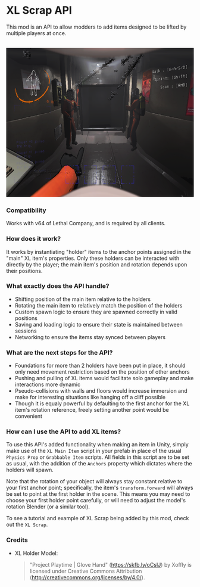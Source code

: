 # XL Scrap API

This mod is an API to allow modders to add items designed to be lifted by multiple players at once.

<br/><img alt="Example of XL Scrap" src="./holding_xl.png" height="400"/>

### Compatibility

Works with v64 of Lethal Company, and is required by all clients.

### How does it work?

It works by instantiating "holder" items to the anchor points assigned in the "main" XL item's properties.
Only these holders can be interacted with directly by the player; the main item's position and rotation depends upon their positions.

### What exactly does the API handle?

- Shifting position of the main item relative to the holders
- Rotating the main item to relatively match the position of the holders
- Custom spawn logic to ensure they are spawned correctly in valid positions
- Saving and loading logic to ensure their state is maintained between sessions
- Networking to ensure the items stay synced between players

### What are the next steps for the API?

- Foundations for more than 2 holders have been put in place, it should only need movement restriction based on the position of other anchors
- Pushing and pulling of XL items would facilitate solo gameplay and make interactions more dynamic
- Pseudo-collisions with walls and floors would increase immersion and make for interesting situations like hanging off a cliff possible
- Though it is equaly powerful by defaulting to the first anchor for the XL item's rotation reference, freely setting another point would be convenient

### How can I use the API to add XL items?

To use this API's added functionality when making an item in Unity, simply make use of the `XL Main Item` script in your prefab
in place of the usual `Physics Prop` or `Grabbable Item` scripts.
All fields in this script are to be set as usual, with the addition of the `Anchors` property which dictates where the holders will spawn.

Note that the rotation of your object will always stay constant relative to your first anchor point;
specifically, the item's `transform.forward` will always be set to point at the first holder in the scene.
This means you may need to choose your first holder point carefully, or will need to adjust the model's rotation Blender (or a similar tool).

To see a tutorial and example of XL Scrap being added by this mod, check out the `XL Scrap`.

### Credits

- XL Holder Model:
    > "Project Playtime | Glove Hand" (https://skfb.ly/oCsIJ) by Xoffly is licensed under Creative Commons Attribution (http://creativecommons.org/licenses/by/4.0/).
